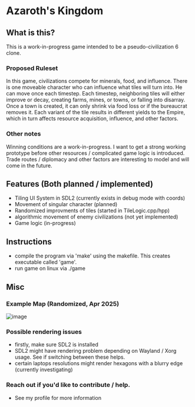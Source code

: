 # Azaroth's Kingdom

## What is this?
This is a work-in-progress game intended to be a pseudo-civilization 6 clone. 

### Proposed Ruleset
In this game, civilizations compete for minerals, food, and influence. There is one moveable character who can influence what tiles will turn into. He can move once each timestep. Each timestep, neighboring tiles will either improve or decay, creating farms, mines, or towns, or falling into disarray. Once a town is created, it can only shrink via food loss or if the bureaucrat removes it. Each variant of the tile results in different yields to the Empire, which in turn affects resource acquisition, influence, and other factors. 

### Other notes
Winning conditions are a work-in-progress. I want to get a strong working prototype before other resources / complicated game logic is introduced. Trade routes / diplomacy and other factors are interesting to model and will come in the future. 

## Features (Both planned / implemented) 
- Tiling UI System in SDL2 (currently exists in debug mode with coords)
- Movement of singular character (planned)
- Randomized improvments of tiles (started in TileLogic.cpp/hpp)
- algorithmic movement of enemy civilizations (not yet implemented)
- Game logic (in-progress) 

## Instructions
- compile the program via 'make' using the makefile. This creates executable called 'game'.
- run game on linux via ./game


## Misc

### Example Map (Randomized, Apr 2025)
![image](https://github.com/user-attachments/assets/540c0799-3ae6-4e06-9d31-45e39ba3aaab)

### Possible rendering issues
- firstly, make sure SDL2 is installed
- SDL2 might have rendering problem depending on Wayland / Xorg usage. See if switching between these helps.
- certain laptops resolutions might render hexagons with a blurry edge (currently investigating) 

### Reach out if you'd like to contribute / help.
- See my profile for more information 
